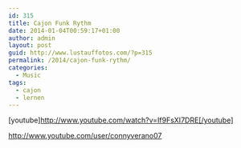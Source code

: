 ```yaml
---
id: 315
title: Cajon Funk Rythm
date: 2014-01-04T00:59:17+01:00
author: admin
layout: post
guid: http://www.lustauffotos.com/?p=315
permalink: /2014/cajon-funk-rythm/
categories:
  - Music
tags:
  - cajon
  - lernen
---
```

[youtube]<http://www.youtube.com/watch?v=If9FsXI7DRE[/youtube]>

<http://www.youtube.com/user/connyverano07>
